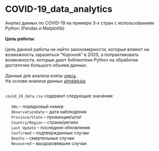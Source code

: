 # COVID-19_data_analytics
Анализ данных по COVID-19 на примере 3-х стран с использованием Python (Pandas и Matplotlib)
<br><br>
**Цель работы:** <br>
<br>
Цель данной работы не найти закономерности, которые влияют на возможность заразиться "Короной" в 2020, а попрактиковать возможности, которые дают библиотеки Python на обработке достаточно большого объема данных.
<br><br>
Данные для анализа взяты 
<a href="https://www.kaggle.com/sudalairajkumar/novel-corona-virus-2019-dataset" title="novel-corona-virus-2019-dataset">здесь </a><br>
На основе анализа данных <a href="https://github.com/almaleksia" title="almaleksia">almaleksia </a><br><br>

`covid_19_data.csv` содержит следующие значения: <br><br>
&nbsp;&nbsp;&nbsp;&nbsp; `SNo` – порядковый номер <br>
&nbsp;&nbsp;&nbsp;&nbsp; `ObservationDate` – дата наблюдения <br>
&nbsp;&nbsp;&nbsp;&nbsp;  `Province/State` – провинция/штат <br> 
&nbsp;&nbsp;&nbsp;&nbsp;  `Country/Region` – страна/регион <br>
&nbsp;&nbsp;&nbsp;&nbsp;  `Last Update` – последние обновления <br>
&nbsp;&nbsp;&nbsp;&nbsp;  `Confirmed` – подтвержденные случаи <br> 
&nbsp;&nbsp;&nbsp;&nbsp;  `Deaths` – смертельные случаи <br> 
&nbsp;&nbsp;&nbsp;&nbsp;  `Recovered` – выздоровевшие случаи <br> <br><br>
